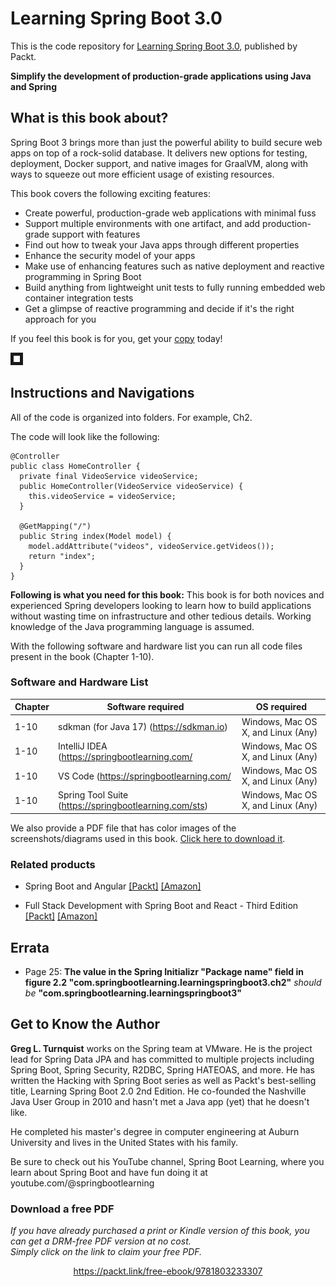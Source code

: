# Learning Spring Boot 3.0

<a href="https://www.packtpub.com/product/learning-spring-boot-30-third-edition/9781803233307?utm_source=github&utm_medium=repository&utm_campaign=9781803233307"><img src="https://static.packt-cdn.com/products/9781803233307/cover/smaller" alt="" height="256px" align="right"></a>

This is the code repository for [Learning Spring Boot 3.0](https://www.packtpub.com/product/learning-spring-boot-30-third-edition/9781803233307?utm_source=github&utm_medium=repository&utm_campaign=9781803233307), published by Packt.

**Simplify the development of production-grade applications using Java and Spring**

## What is this book about?
Spring Boot 3 brings more than just the powerful ability to build secure web apps on top of a rock-solid database. It delivers new options for testing, deployment, Docker support, and native images for GraalVM, along with ways to squeeze out more efficient usage of existing resources.

This book covers the following exciting features:
* Create powerful, production-grade web applications with minimal fuss
* Support multiple environments with one artifact, and add production-grade support with features
* Find out how to tweak your Java apps through different properties
* Enhance the security model of your apps
* Make use of enhancing features such as native deployment and reactive programming in Spring Boot
* Build anything from lightweight unit tests to fully running embedded web container integration tests
* Get a glimpse of reactive programming and decide if it's the right approach for you

If you feel this book is for you, get your [copy](https://www.amazon.com/dp/1803233303) today!

<a href="https://www.packtpub.com/?utm_source=github&utm_medium=banner&utm_campaign=GitHubBanner"><img src="https://raw.githubusercontent.com/PacktPublishing/GitHub/master/GitHub.png" 
alt="https://www.packtpub.com/" border="5" /></a>

## Instructions and Navigations
All of the code is organized into folders. For example, Ch2.

The code will look like the following:
```
@Controller
public class HomeController {
  private final VideoService videoService;
  public HomeController(VideoService videoService) {
    this.videoService = videoService;
  }

  @GetMapping("/")
  public String index(Model model) {
    model.addAttribute("videos", videoService.getVideos());
    return "index";
  }
}
```

**Following is what you need for this book:**
This book is for both novices and experienced Spring developers looking to learn how to build applications without wasting time on infrastructure and other tedious details. Working knowledge of the Java programming language is assumed.

With the following software and hardware list you can run all code files present in the book (Chapter 1-10).
### Software and Hardware List
| Chapter | Software required | OS required |
| -------- | ------------------------------------ | ----------------------------------- |
| 1-10 | sdkman (for Java 17) (https://sdkman.io) | Windows, Mac OS X, and Linux (Any) |
| 1-10 | IntelliJ IDEA (https://springbootlearning.com/ | Windows, Mac OS X, and Linux (Any) |
| 1-10 | VS Code (https://springbootlearning.com/ | Windows, Mac OS X, and Linux (Any) |
| 1-10 | Spring Tool Suite (https://springbootlearning.com/sts) | Windows, Mac OS X, and Linux (Any) |

We also provide a PDF file that has color images of the screenshots/diagrams used in this book. [Click here to download it](https://packt.link/FvE6S).

### Related products
* Spring Boot and Angular [[Packt]](https://www.packtpub.com/product/spring-boot-and-angular/9781803243214?utm_source=github&utm_medium=repository&utm_campaign=9781803243214) [[Amazon]](https://www.amazon.com/dp/180324321X)

* Full Stack Development with Spring Boot and React - Third Edition [[Packt]](https://www.packtpub.com/product/full-stack-development-with-spring-boot-and-react-third-edition/9781801816786?utm_source=github&utm_medium=repository&utm_campaign=9781801816786) [[Amazon]](https://www.amazon.com/dp/1801816786)

## Errata 
 * Page 25:  **The value in the Spring Initializr "Package name" field in figure 2.2 "com.springbootlearning.learningspringboot3.ch2"** _should be_ **"com.springbootlearning.learningspringboot3"**

## Get to Know the Author
**Greg L. Turnquist** works on the Spring team at VMware. He is the project lead for Spring Data JPA and has committed to multiple projects including Spring Boot, Spring Security, R2DBC, Spring HATEOAS, and more. He has written the Hacking with Spring Boot series as well as Packt's best-selling title, Learning Spring Boot 2.0 2nd Edition. He co-founded the Nashville Java User Group in 2010 and hasn't met a Java app (yet) that he doesn't like.

He completed his master's degree in computer engineering at Auburn University and lives in the United States with his family.

Be sure to check out his YouTube channel, Spring Boot Learning, where you learn about Spring Boot and have fun doing it at youtube.com/@springbootlearning

### Download a free PDF

 <i>If you have already purchased a print or Kindle version of this book, you can get a DRM-free PDF version at no cost.<br>Simply click on the link to claim your free PDF.</i>
<p align="center"> <a href="https://packt.link/free-ebook/9781803233307">https://packt.link/free-ebook/9781803233307 </a> </p>
